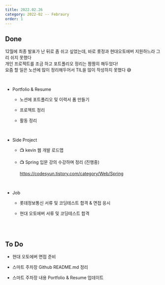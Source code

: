 ```yaml
---
title: 2022.02.26
category: 2022-02 -- Febraury
order: 1
---
```




## Done

12월에 최종 발표가 난 뒤로 좀 쉬고 싶었는데, 바로 롯정과 현대오토에버 지원하느라 그리 쉬지 못했다
<br>
개인 프로젝트를 조금 하고 포트폴리오 정리는 짬짬히 해두었다!
<br>
요즘 할 일은 노션에 많이 정리해두어서 TIL을 많이 작성하지 못했다 😅

<br>

- Portfolio & Resume

  - 노션에 포트폴리오 및 이력서 폼 만들기

  - 프로젝트 정리
  - 활동 정리

<br>

- Side Project

  - 📺 kevin 웹 개발 로드맵
  - 📺 Spring 입문 강의 수강하며 정리 (진행중)

    https://codesyun.tistory.com/category/Web/Spring

<br>

- Job

  - 롯데정보통신 서류 및 코딩테스트 합격 & 면접 응시

  - 현대 오토에버 서류 및 코딩테스트 합격

<br>

<br>

## To Do

- 현대 오토에버 면접 준비

- 스마트 주차장 Github README.md 정리
- 스마트 주차장 내용 Portfolio & Resume 업데이트
